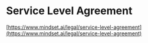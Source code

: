 # Service Level Agreement

[https://www.mindset.ai/legal/service-level-agreement](https://www.mindset.ai/legal/service-level-agreement)
